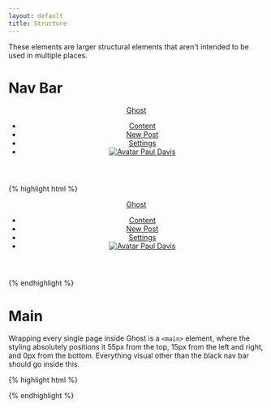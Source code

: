 ```yaml
---
layout: default
title: Structure
---
```


These elements are larger structural elements that aren't intended to be used in multiple places.

# Nav Bar

<div class="gui-example">
    <header id="global-header" class="navbar" style="position: relative;">
        <a class="ghost-logo" href="#" data-off-canvas="left" title="/">
            <span class="hidden">Ghost </span>
        </a>
        <nav id="global-nav" role="navigation">
            <ul id="main-menu">
                <li class="content"><a href="#">Content</a></li>
                <li class="editor"><a href="#">New Post</a></li>
                <li class="settings active"><a href="#">Settings</a></li>
                <li id="usermenu" class="usermenu subnav">
                    <a href="#" data-toggle="ul" class="dropdown">
                        <img class="avatar" src="https://s.gravatar.com/avatar/73bc36ee2c308a29afbcffde2535a362" alt="Avatar">
                        <span class="name">Paul Davis</span>
                    </a>
                    <ul class="overlay" style="display: none;">
                        <li class="usermenu-profile"><a href="#">Your Profile</a></li>
                        <li class="divider"></li>
                        <li class="usermenu-help"><a href="#">Help / Support</a></li>
                        <li class="divider"></li>
                        <li class="usermenu-signout"><a href="#">Sign Out</a></li>
                    </ul>
                </li>
            </ul>
        </nav>
    </header>
</div>

{% highlight html %}
<header id="global-header" class="navbar">
    <a class="ghost-logo" href="/" data-off-canvas="left" title="/">
        <span class="hidden">Ghost </span>
    </a>
    <nav id="global-nav" role="navigation">
        <ul id="main-menu">
            <li class="content"><a href="/ghost/">Content</a></li>
            <li class="editor"><a href="/ghost/editor/">New Post</a></li>
            <li class="settings active"><a href="/ghost/settings/">Settings</a></li>
            <li id="usermenu" class="usermenu subnav">
                <a href="#" data-toggle="ul" class="dropdown">
                    <img class="avatar" src="https://s.gravatar.com/avatar/73bc36ee2c308a29afbcffde2535a362" alt="Avatar">
                    <span class="name">Paul Davis</span>
                </a>
                <ul class="overlay" style="display: none;">
                    <li class="usermenu-profile"><a href="/ghost/settings/user/">Your Profile</a></li>
                    <li class="divider"></li>
                    <li class="usermenu-help"><a href="http://ghost.org/forum/">Help / Support</a></li>
                    <li class="divider"></li>
                    <li class="usermenu-signout"><a href="/ghost/signout/">Sign Out</a></li>
                </ul>
            </li>
        </ul>
    </nav>
</header>
{% endhighlight %}



# Main

Wrapping every single page inside Ghost is a `<main>` element, where the styling absolutely positions it 55px from the top, 15px from the left and right, and 0px from the bottom. Everything visual other than the black nav bar should go inside this.

{% highlight html %}
<main>
    <div class="an-element">
        <!-- Content -->
    </div>
    <div class="another-element">
        <!-- Content -->
    </div>
</main>
{% endhighlight %}